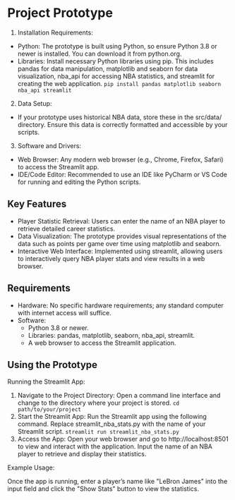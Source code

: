 # Project Prototype
1. Installation Requirements:
   
* Python: The prototype is built using Python, so ensure Python 3.8 or newer is installed. You can download it from python.org.
* Libraries: Install necessary Python libraries using pip. This includes pandas for data manipulation, matplotlib and seaborn for data visualization, nba_api for accessing NBA statistics, and streamlit for creating the web application.
`pip install pandas matplotlib seaborn nba_api streamlit`
2. Data Setup:

* If your prototype uses historical NBA data, store these in the src/data/ directory. Ensure this data is correctly formatted and accessible by your scripts.

3. Software and Drivers:

* Web Browser: Any modern web browser (e.g., Chrome, Firefox, Safari) to access the Streamlit app.
* IDE/Code Editor: Recommended to use an IDE like PyCharm or VS Code for running and editing the Python scripts.

## Key Features

* Player Statistic Retrieval: Users can enter the name of an NBA player to retrieve detailed career statistics.
* Data Visualization: The prototype provides visual representations of the data such as points per game over time using matplotlib and seaborn.
* Interactive Web Interface: Implemented using streamlit, allowing users to interactively query NBA player stats and view results in a web browser.

## Requirements

* Hardware: No specific hardware requirements; any standard computer with internet access will suffice.
* Software:
  * Python 3.8 or newer.
  * Libraries: pandas, matplotlib, seaborn, nba_api, streamlit.
  * A web browser to access the Streamlit application.

## Using the Prototype

Running the Streamlit App:

1. Navigate to the Project Directory:
Open a command line interface and change to the directory where your project is stored.
`cd path/to/your/project`
2. Start the Streamlit App:
Run the Streamlit app using the following command. Replace streamlit_nba_stats.py with the name of your Streamlit script.
`streamlit run streamlit_nba_stats.py`
3. Access the App:
Open your web browser and go to http://localhost:8501 to view and interact with the application.
Input the name of an NBA player to retrieve and display their statistics.

Example Usage:

Once the app is running, enter a player’s name like "LeBron James" into the input field and click the "Show Stats" button to view the statistics.
